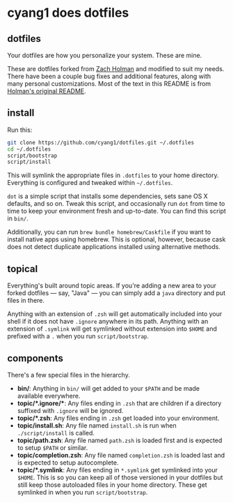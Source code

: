 # cyang1 does dotfiles

## dotfiles

Your dotfiles are how you personalize your system. These are mine.

These are dotfiles forked from [Zach Holman](http://github.com/holman) and
modified to suit my needs. There have been a couple bug fixes and additional
features, along with many personal customizations. Most of the text in this
README is from [Holman's original README](http://github.com/holman/dotfiles).

## install

Run this:

```sh
git clone https://github.com/cyang1/dotfiles.git ~/.dotfiles
cd ~/.dotfiles
script/bootstrap
script/install
```

This will symlink the appropriate files in `.dotfiles` to your home directory.
Everything is configured and tweaked within `~/.dotfiles`.

`dot` is a simple script that installs some dependencies, sets sane OS X
defaults, and so on. Tweak this script, and occasionally run `dot` from
time to time to keep your environment fresh and up-to-date. You can find
this script in `bin/`.

Additionally, you can run `brew bundle homebrew/Caskfile` if you want to install
native apps using homebrew. This is optional, however, because cask does not
detect duplicate applications installed using alternative methods.

## topical

Everything's built around topic areas. If you're adding a new area to your
forked dotfiles — say, "Java" — you can simply add a `java` directory and put
files in there.

Anything with an extension of `.zsh` will get automatically included into your
shell if it does not have `.ignore` anywhere in its path. Anything with an
extension of `.symlink` will get symlinked without extension into `$HOME` and
prefixed with a `.` when you run `script/bootstrap`.

## components

There's a few special files in the hierarchy.

- **bin/**: Anything in `bin/` will get added to your `$PATH` and be made
  available everywhere.
- **topic/\*.ignore/\***: Any files ending in `.zsh` that are children if a
  directory suffixed with `.ignore` will be ignored.
- **topic/\*.zsh**: Any files ending in `.zsh` get loaded into your
  environment.
- **topic/install.sh**: Any file named `install.sh` is run when
  `./script/install` is called.
- **topic/path.zsh**: Any file named `path.zsh` is loaded first and is
  expected to setup `$PATH` or similar.
- **topic/completion.zsh**: Any file named `completion.zsh` is loaded
  last and is expected to setup autocomplete.
- **topic/\*.symlink**: Any files ending in `*.symlink` get symlinked into
  your `$HOME`. This is so you can keep all of those versioned in your dotfiles
  but still keep those autoloaded files in your home directory. These get
  symlinked in when you run `script/bootstrap`.
